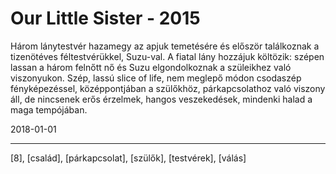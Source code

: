 # Our Little Sister - 2015

Három lánytestvér hazamegy az apjuk temetésére és először találkoznak a tizenötéves féltestvérükkel, Suzu-val. A fiatal lány hozzájuk költözik: szépen lassan a három felnőtt nő és Suzu elgondolkoznak a szüleikhez való viszonyukon. Szép, lassú slice of life, nem meglepő módon csodaszép fényképezéssel, középpontjában a szülőkhöz, párkapcsolathoz való viszony áll, de nincsenek erős érzelmek, hangos veszekedések, mindenki halad a maga tempójában.

2018-01-01

----

[8], [család], [párkapcsolat], [szülők], [testvérek], [válás]
